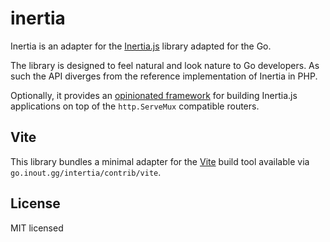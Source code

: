 # inertia

Inertia is an adapter for the [Inertia.js](https://inertiajs.com/) library adapted for the Go.

The library is designed to feel natural and look nature to Go developers.
As such the API diverges from the reference implementation of Inertia in PHP.

Optionally, it provides an [opinionated framework](https://github.com/inoutgg/inertia-go/tree/main/inertiaframe) for building Inertia.js applications on top of the `http.ServeMux` compatible routers.

## Vite

This library bundles a minimal adapter for the [Vite](https://vitejs.dev/) build tool available via `go.inout.gg/intertia/contrib/vite`.

## License

MIT licensed
